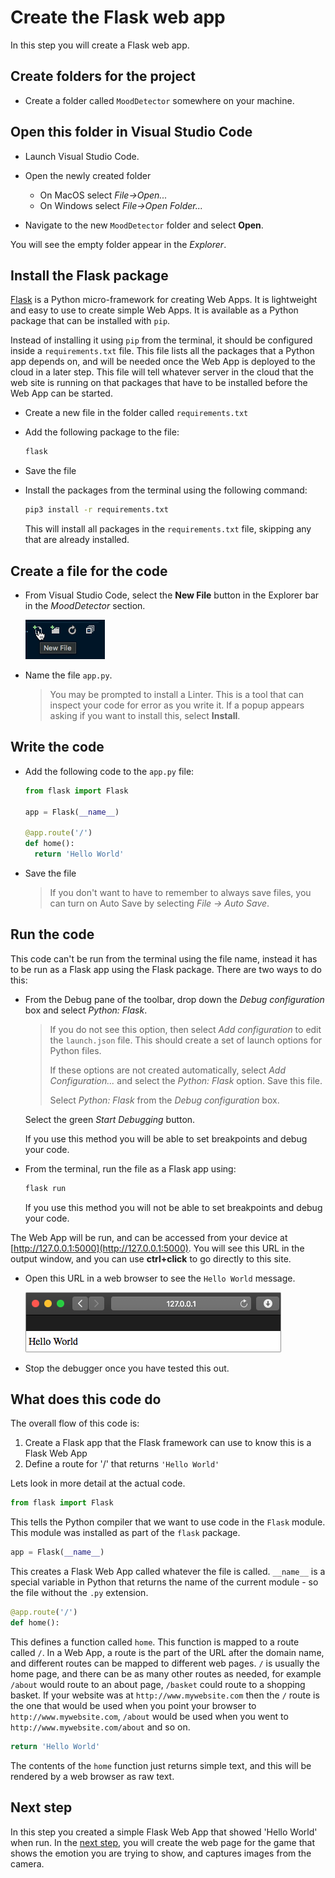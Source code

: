 # Create the Flask web app

In this step you will create a Flask web app.

## Create folders for the project

* Create a folder called `MoodDetector` somewhere on your machine.

## Open this folder in Visual Studio Code

* Launch Visual Studio Code.

* Open the newly created folder
  * On MacOS select *File->Open...*
  * On Windows select *File->Open Folder...*

* Navigate to the new `MoodDetector` folder and select **Open**.

You will see the empty folder appear in the *Explorer*.

## Install the Flask package

[Flask](http://flask.pocoo.org) is a Python micro-framework for creating Web Apps. It is lightweight and easy to use to create simple Web Apps. It is available as a Python package that can be installed with `pip`.

Instead of installing it using `pip` from the terminal, it should be configured inside a `requirements.txt` file. This file lists all the packages that a Python app depends on, and will be needed once the Web App is deployed to the cloud in a later step. This file will tell whatever server in the cloud that the web site is running on that packages that have to be installed before the Web App can be started.

* Create a new file in the folder called `requirements.txt`
* Add the following package to the file:
  
  ```python
  flask
  ```

* Save the file

* Install the packages from the terminal using the following command:
  
  ```sh
  pip3 install -r requirements.txt
  ```

  This will install all packages in the `requirements.txt` file, skipping any that are already installed.

## Create a file for the code

* From Visual Studio Code, select the **New File** button in the Explorer bar in the *MoodDetector* section.

  ![The New File button in the Visual Studio Code explorer](../images/VSCodeNewFile.png)

* Name the file `app.py`.
  
  > You may be prompted to install a Linter. This is a tool that can inspect your code for error as you write it. If a popup appears asking if you want to install this, select **Install**.

## Write the code

* Add the following code to the `app.py` file:
  
  ```python
  from flask import Flask

  app = Flask(__name__)

  @app.route('/')
  def home():
    return 'Hello World'
  ```

* Save the file
  
  > If you don't want to have to remember to always save files, you can turn on Auto Save by selecting *File -> Auto Save*.

## Run the code

This code can't be run from the terminal using the file name, instead it has to be run as a Flask app using the Flask package. There are two ways to do this:

* From the Debug pane of the toolbar, drop down the *Debug configuration* box and select *Python: Flask*.
  
  > If you do not see this option, then select *Add configuration* to edit the `launch.json` file. This should create a set of launch options for Python files.
  >
  > If these options are not created automatically, select *Add Configuration...* and select the *Python: Flask* option. Save this file.
  >
  > Select *Python: Flask* from the *Debug configuration* box.

  Select the green *Start Debugging* button.

  If you use this method you will be able to set breakpoints and debug your code.

* From the terminal, run the file as a Flask app using:
  
  ```sh
  flask run
  ```

  If you use this method you will not be able to set breakpoints and debug your code.

The Web App will be run, and can be accessed from your device at [http://127.0.0.1:5000](http://127.0.0.1:5000). You will see this URL in the output window, and you can use **ctrl+click** to go directly to this site.

* Open this URL in a web browser to see the `Hello World` message.

  ![A website showing Hello World](../images/HelloWorldOnWebSite.png)

* Stop the debugger once you have tested this out.

## What does this code do

The overall flow of this code is:

1. Create a Flask app that the Flask framework can use to know this is a Flask Web App
2. Define a route for '/' that returns `'Hello World'`

Lets look in more detail at the actual code.

```python
from flask import Flask
```

This tells the Python compiler that we want to use code in the `Flask` module. This module was installed as part of the `flask` package.

```python
app = Flask(__name__)
```

This creates a Flask Web App called whatever the file is called. `__name__` is a special variable in Python that returns the name of the current module - so the file without the `.py` extension.

```python
@app.route('/')
def home():
```

This defines a function called `home`. This function is mapped to a route called `/`. In a Web App, a route is the part of the URL after the domain name, and different routes can be mapped to different web pages. `/` is usually the home page, and there can be as many other routes as needed, for example `/about` would route to an about page, `/basket` could route to a shopping basket. If your website was at `http://www.mywebsite.com` then the `/` route is the one that would be used when you point your browser to `http://www.mywebsite.com`, `/about` would be used when you went to `http://www.mywebsite.com/about` and so on.

```python
return 'Hello World'
```

The contents of the `home` function just returns simple text, and this will be rendered by a web browser as raw text.

## Next step

In this step you created a simple Flask Web App that showed 'Hello World' when run. In the [next step](./CreateTheWebPage.md), you will create the web page for the game that shows the emotion you are trying to show, and captures images from the camera.
